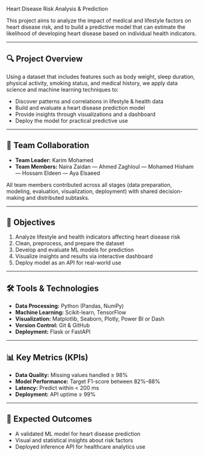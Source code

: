 Heart Disease Risk Analysis & Prediction

This project aims to analyze the impact of medical and lifestyle factors on heart disease risk, and to build a predictive model that can estimate the likelihood of developing heart disease based on individual health indicators.

---

## 🔍 Project Overview
Using a dataset that includes features such as body weight, sleep duration, physical activity, smoking status, and medical history, we apply data science and machine learning techniques to:

- Discover patterns and correlations in lifestyle & health data
- Build and evaluate a heart disease prediction model
- Provide insights through visualizations and a dashboard
- Deploy the model for practical predictive use

---

## 👥 Team Collaboration
- **Team Leader:** Karim Mohamed  
- **Team Members:** Naira Zaidan — Ahmed Zaghloul — Mohamed Hisham — Hossam Eldeen — Aya Elsaeed

All team members contributed across all stages (data preparation, modeling, evaluation, visualization, deployment) with shared decision-making and distributed subtasks.

---

## 🎯 Objectives
1. Analyze lifestyle and health indicators affecting heart disease risk  
2. Clean, preprocess, and prepare the dataset  
3. Develop and evaluate ML models for prediction  
4. Visualize insights and results via interactive dashboard  
5. Deploy model as an API for real-world use  

---

## 🛠️ Tools & Technologies
- **Data Processing:** Python (Pandas, NumPy)  
- **Machine Learning:** Scikit-learn, TensorFlow  
- **Visualization:** Matplotlib, Seaborn, Plotly, Power BI or Dash  
- **Version Control:** Git & GitHub  
- **Deployment:** Flask or FastAPI  

---

## 📊 Key Metrics (KPIs)
- **Data Quality:** Missing values handled ≥ 98%  
- **Model Performance:** Target F1-score between 82%–88%  
- **Latency:** Predict within < 200 ms  
- **Deployment:** API uptime ≥ 99%  

---

## 🚀 Expected Outcomes
- A validated ML model for heart disease prediction  
- Visual and statistical insights about risk factors  
- Deployed inference API for healthcare analytics use  
